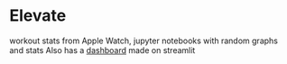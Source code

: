 # Elevate
workout stats from Apple Watch, jupyter notebooks with random graphs and stats
Also has a [dashboard](https://palmerac-strava.streamlit.app) made on streamlit

